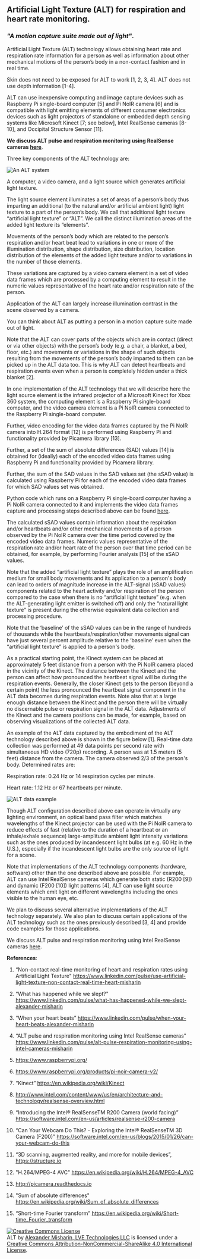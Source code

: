 ## Artificial Light Texture (ALT) for respiration and heart rate monitoring.
### *"A motion capture suite made out of light"*.

Artificial Light Texture (ALT) technology allows obtaining heart rate and respiration rate information for a person as well as information about other mechanical motions of the person’s body in a non-contact fashion and in real time.

Skin does not need to be exposed for ALT to work [1, 2, 3, 4]. ALT does not use depth information [1-4].

ALT can use inexpensive computing and image capture devices such as Raspberry Pi single-board computer [5] and Pi NoIR camera [6] and is compatible with light emitting elements of different consumer electronics devices such as light projectors of standalone or embedded depth sensing systems like Microsoft Kinect [7; see below], Intel RealSense cameras [8-10], and Occipital Structure Sensor [11].

**We discuss ALT pulse and respiration monitoring using RealSense cameras [here](/code/RealSense/README-RealSense.md)**.

Three key components of the ALT technology are:

![An ALT system](/figures/An-ALT-system.jpg)

A computer, a video camera, and a light source which generates artificial light texture.

The light source element illuminates a set of areas of a person’s body thus imparting an additional (to the natural and/or artificial ambient light) light texture to a part of the person’s body. We call that additional light texture “artificial light texture” or “ALT”. We call the distinct illumination areas of the added light texture its “elements”.

Movements of the person’s body which are related to the person’s respiration and/or heart beat lead to variations in one or more of the illumination distribution, shape distribution, size distribution, location distribution of the elements of the added light texture and/or to variations in the number of those elements.

These variations are captured by a video camera element in a set of video data frames which are processed by a computing element to result in the numeric values representative of the heart rate and/or respiration rate of the person.

Application of the ALT can largely increase illumination contrast in the scene observed by a camera.

You can think about ALT as putting a person in a motion capture suite made out of light.

Note that the ALT can cover parts of the objects which are in contact (direct or via other objects) with the person’s body (e.g. a chair, a blanket, a bed, floor, etc.) and movements or variations in the shape of such objects resulting from the movements of the person’s body imparted to them can be picked up in the ALT data too. This is why ALT can detect heartbeats and respiration events even when a person is completely hidden under a thick blanket [2].

In one implementation of the ALT technology that we will describe here the light source element is the infrared projector of a Microsoft Kinect for Xbox 360 system, the computing element is a Raspberry Pi single-board computer, and the video camera element is a Pi NoIR camera connected to the Raspberry Pi single-board computer.

Further, video encoding for the video data frames captured by the Pi NoIR camera into H.264 format [12] is performed using Raspberry Pi and functionality provided by Picamera library [13].

Further, a set of the sum of absolute differences (SAD) values [14] is obtained for (ideally) each of the encoded video data frames using Raspberry Pi and functionality provided by Picamera library.

Further, the sum of the SAD values in the SAD values set (the sSAD value) is calculated using Raspberry Pi for each of the encoded video data frames for which SAD values set was obtained.

Python code which runs on a Raspberry Pi single-board computer having a Pi NoIR camera connected to it and implements the video data frames capture and processing steps described above can be found [here](/code/simple-ALT-raw.py).

The calculated sSAD values contain information about the respiration and/or heartbeats and/or other mechanical movements of a person observed by the Pi NoIR camera over the time period covered by the encoded video data frames. Numeric values representative of the respiration rate and/or heart rate of the person over that time period can be obtained, for example, by performing Fourier analysis [15] of the sSAD values.

Note that the added “artificial light texture” plays the role of an amplification medium for small body movements and its application to a person's body can lead to orders of magnitude increase in the ALT-signal (sSAD values) components related to the heart activity and/or respiration of the person compared to the case when there is no “artificial light texture” (e.g. when the ALT-generating light emitter is switched off) and only the “natural light texture” is present during the otherwise equivalent data collection and processing procedure.

Note that the ‘baseline’ of the sSAD values can be in the range of hundreds of thousands while the heartbeats/respiration/other movements signal can have just several percent amplitude relative to the ‘baseline’ even when the “artificial light texture” is applied to a person's body.

As a practical starting point, the Kinect system can be placed at approximately 5 feet distance from a person with the Pi NoIR camera placed in the vicinity of the Kinect. The distance between the Kinect and the person can affect how pronounced the heartbeat signal will be during the respiration events. Generally, the closer Kinect gets to the person (beyond a certain point) the less pronounced the heartbeat signal component in the ALT data becomes during respiration events. Note also that at a large enough distance between the Kinect and the person there will be virtually no discernable pulse or respiration signal in the ALT data. Adjustments of the Kinect and the camera positions can be made, for example, based on observing visualizations of the collected ALT data.

An example of the ALT data captured by the embodiment of the ALT technology described above is shown in the figure below [1]. Real-time data collection was performed at 49 data points per second rate with simultaneous HD video (720p) recording. A person was at 1.5 meters (5 feet) distance from the camera. The camera observed 2/3 of the person's body. Determined rates are:

Respiration rate: 0.24 Hz or 14 respiration cycles per minute.

Heart rate: 1.12 Hz or 67 heartbeats per minute.

![ALT data example](/figures/ALT-data-example.jpg)

Though ALT configuration described above can operate in virtually any lighting environment, an optical band pass filter which matches wavelengths of the Kinect projector can be used with the Pi NoIR camera to reduce effects of fast (relative to the duration of a heartbeat or an inhale/exhale sequence) large-amplitude ambient light intensity variations such as the ones produced by incandescent light bulbs (at e.g. 60 Hz in the U.S.), especially if the incandescent light bulbs are the only source of light for a scene.

Note that implementations of the ALT technology components (hardware, software) other than the one described above are possible. For example, ALT can use Intel RealSense cameras which generate both static (R200 [9]) and dynamic (F200 [10]) light patterns [4], ALT can use light source elements which emit light on different wavelengths including the ones visible to the human eye, etc. 

We plan to discuss several alternative implementations of the ALT technology separately. We also plan to discuss certain applications of the ALT technology such as the ones previously described [3, 4] and provide code examples for those applications.

We discuss ALT pulse and respiration monitoring using Intel RealSense cameras [here](/code/RealSense/README-RealSense.md).

**References**:

1. “Non-contact real-time monitoring of heart and respiration rates using Artificial Light Texture" https://www.linkedin.com/pulse/use-artificial-light-texture-non-contact-real-time-heart-misharin

2. “What has happened while we slept?" https://www.linkedin.com/pulse/what-has-happened-while-we-slept-alexander-misharin

3. “When your heart beats” https://www.linkedin.com/pulse/when-your-heart-beats-alexander-misharin

4. “ALT pulse and respiration monitoring using Intel RealSense cameras" https://www.linkedin.com/pulse/alt-pulse-respiration-monitoring-using-intel-cameras-misharin

5. https://www.raspberrypi.org/

6. https://www.raspberrypi.org/products/pi-noir-camera-v2/

7. “Kinect” https://en.wikipedia.org/wiki/Kinect

8. http://www.intel.com/content/www/us/en/architecture-and-technology/realsense-overview.html

9. “Introducing the Intel® RealSenseTM R200 Camera (world facing)” https://software.intel.com/en-us/articles/realsense-r200-camera

10. “Can Your Webcam Do This? - Exploring the Intel® RealSenseTM 3D Camera (F200)” https://software.intel.com/en-us/blogs/2015/01/26/can-your-webcam-do-this 

11. “3D scanning, augmented reality, and more for mobile devices”, https://structure.io 

12. "H.264/MPEG-4 AVC" https://en.wikipedia.org/wiki/H.264/MPEG-4_AVC

13. http://picamera.readthedocs.io

14. "Sum of absolute differences" https://en.wikipedia.org/wiki/Sum_of_absolute_differences

15. “Short-time Fourier transform” https://en.wikipedia.org/wiki/Short-time_Fourier_transform


<a rel="license" href="http://creativecommons.org/licenses/by-nc-sa/4.0/"><img alt="Creative Commons License" style="border-width:0" src="https://i.creativecommons.org/l/by-nc-sa/4.0/88x31.png" /></a><br /><span xmlns:dct="http://purl.org/dc/terms/" property="dct:title">ALT</span> by <a xmlns:cc="http://creativecommons.org/ns#" href="https://www.linkedin.com/in/alexmisharin" property="cc:attributionName" rel="cc:attributionURL">Alexander Misharin, LVE Technologies LLC</a> is licensed under a <a rel="license" href="http://creativecommons.org/licenses/by-nc-sa/4.0/">Creative Commons Attribution-NonCommercial-ShareAlike 4.0 International License</a>.
